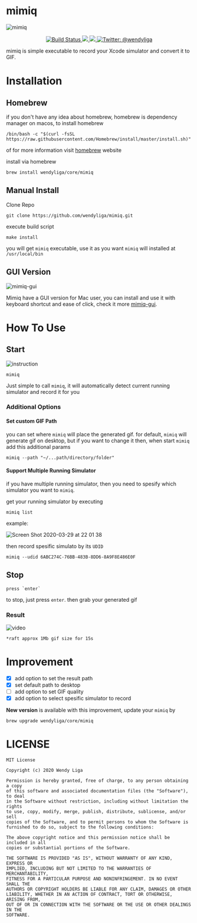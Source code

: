 # mimiq

![mimiq](https://user-images.githubusercontent.com/16457495/78473788-84b7cc80-776d-11ea-8c44-5d6c8e46f2cb.png)

<p align="center">
    <a href="https://github.com/wendyliga/mimiq/actions">
        <img src="https://github.com/wendyliga/mimiq/workflows/Mimiq%20CI/badge.svg?branch=master" alt="Build Status" />
    </a>
    <a href="#">
        <img src="https://img.shields.io/badge/Made%20with-Swift-orange" />
    </a>
    <a href="#">
        <img src="https://img.shields.io/github/license/wendyliga/mimiq" />
    </a>
    <a href="https://twitter.com/wendyliga">
        <img src="https://img.shields.io/badge/contact-@wendyliga-blue.svg?style=flat" alt="Twitter: @wendyliga" />
    </a>
</p>



mimiq is simple executable to record your Xcode simulator and convert it to GIF.

# Installation

## Homebrew

if you don't have any idea about homebrew, homebrew is dependency manager on macos, to install homebrew
```shell
/bin/bash -c "$(curl -fsSL https://raw.githubusercontent.com/Homebrew/install/master/install.sh)"
```
of for more information visit [homebrew](https://brew.sh) website

install via homebrew

```shell
brew install wendyliga/core/mimiq
```

## Manual Install

Clone Repo
```
git clone https://github.com/wendyliga/mimiq.git
```

execute build script
```
make install
```

you will get `mimiq` executable, use it as you want
`mimiq` will installed at `/usr/local/bin`

## GUI Version
![mimiq-gui](https://user-images.githubusercontent.com/16457495/79256286-f1d80a00-7eb1-11ea-88db-58d870e663d5.jpg)

Mimiq have a GUI version for Mac user, you can install and use it with keyboard shortcut and ease of click, check it more [mimiq-gui](https://github.com/wendyliga/mimiq-gui).

# How To Use

## Start

![instruction](https://user-images.githubusercontent.com/16457495/76277122-65d33100-62ba-11ea-8e2d-151736319556.gif)

```
mimiq
```
Just simple to call `mimiq`, it will automatically detect current running simulator and record it for you

### Additional Options
#### Set custom GIF Path
you can set where `mimiq` will place the generated gif. for default, `mimiq` will generate gif on desktop, but if you want to change it then, when start `mimiq` add this additional params

```shell
mimiq --path "~/...path/directory/folder"
```

#### Support Multiple Running Simulator
if you have multiple running simulator, then you need to spesify which simulator you want to `mimiq`.

get your running simulator by executing
```shell
mimiq list
```

example:

![Screen Shot 2020-03-29 at 22 01 38](https://user-images.githubusercontent.com/16457495/77852449-fbeadf00-7208-11ea-97bd-86b73d523ca7.jpg)

then record spesific simulato by its `UDID`

```shell
mimiq --udid 6ABC274C-76BB-483B-8DD6-8A9F8E486E0F
```

## Stop
```
press `enter`
```
to stop, just press `enter`. then grab your generated gif

### Result

![video](https://user-images.githubusercontent.com/16457495/76277173-869b8680-62ba-11ea-94b4-cc28e6785bbf.gif)
    
```
*raft approx 1Mb gif size for 15s
```

# Improvement
- [x] add option to set the result path
- [x] set default path to desktop
- [ ] add option to set GIF quality
- [x] add option to select spesific simulator to record

**New version** is available with this improvement, update your `mimiq` by

```shell
brew upgrade wendyliga/core/mimiq
```

# LICENSE
```
MIT License

Copyright (c) 2020 Wendy Liga

Permission is hereby granted, free of charge, to any person obtaining a copy
of this software and associated documentation files (the "Software"), to deal
in the Software without restriction, including without limitation the rights
to use, copy, modify, merge, publish, distribute, sublicense, and/or sell
copies of the Software, and to permit persons to whom the Software is
furnished to do so, subject to the following conditions:

The above copyright notice and this permission notice shall be included in all
copies or substantial portions of the Software.

THE SOFTWARE IS PROVIDED "AS IS", WITHOUT WARRANTY OF ANY KIND, EXPRESS OR
IMPLIED, INCLUDING BUT NOT LIMITED TO THE WARRANTIES OF MERCHANTABILITY,
FITNESS FOR A PARTICULAR PURPOSE AND NONINFRINGEMENT. IN NO EVENT SHALL THE
AUTHORS OR COPYRIGHT HOLDERS BE LIABLE FOR ANY CLAIM, DAMAGES OR OTHER
LIABILITY, WHETHER IN AN ACTION OF CONTRACT, TORT OR OTHERWISE, ARISING FROM,
OUT OF OR IN CONNECTION WITH THE SOFTWARE OR THE USE OR OTHER DEALINGS IN THE
SOFTWARE.
```
